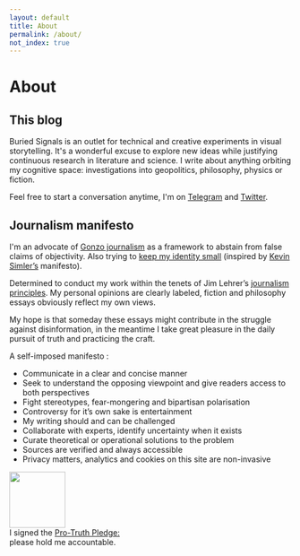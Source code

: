 ```yaml
---
layout: default
title: About
permalink: /about/
not_index: true
---
```


<div id="d3-header">
   <script type="text/javascript">
   const bounds = document.getElementById("d3-header");
   var svg = d3.select(bounds).append('svg');
   var width = bounds.getBoundingClientRect().width * 0.8;
   var height = 250;

    svg.attr('width', width);
    svg.attr('height', height);

    var angles = d3.range(0, 2 * Math.PI, Math.PI / 400);

    var path = svg.append("g")
        .attr("transform", "translate(" + width / 2 + "," + height / 2 + ")")
        .attr("fill", "none")
        .attr("stroke-width", 3)
        .attr("stroke-linejoin", "round")
      .selectAll("path")
      .data(["cyan", "blue", "magenta"])
      .enter().append("path")
        .attr("stroke", function(d) { return d; })
        .style("mix-blend-mode", "darken")
        .datum(function(d, i) {
          return d3.radialLine()
              .curve(d3.curveLinearClosed)
              .angle(function(a) { return a; })
              .radius(function(a) {
                var t = d3.now() / 1000;
                return width / 8 + Math.cos(a * 8 - i * 2 * Math.PI / 3 + t) * Math.pow((1 + Math.cos(a - t)) / 2, 3) * width / 100;
              });
        });

    d3.timer(function() {
      path.attr("d", function(d) {
        return d(angles);
      });
    });
   </script>
</div>

# About

## This blog
Buried Signals is an outlet for technical and creative experiments in visual storytelling. It's a wonderful excuse to explore new ideas while justifying continuous research in literature and science. I write about anything orbiting my cognitive space: investigations into geopolitics, philosophy, physics or fiction. 

Feel free to start a conversation anytime, I'm on [Telegram](https://t.me/buriedsignals) and [Twitter](twitter.com/buriedsignals).

## Journalism manifesto
I'm an advocate of [Gonzo journalism](en.wikipedia.org/wiki/Gonzo_journalism) as a framework to abstain from false claims of objectivity. 
Also trying to [keep my identity small](www.paulgraham.com/identity.html) (inspired by [Kevin Simler’s](meltingasphalt.com/about/) manifesto). 

Determined to conduct my work within the tenets of Jim Lehrer’s 
[journalism principles](www.pbs.org/newshour/politics/jim-lehrer-in-his-own-words). My personal opinions are clearly labeled, fiction and philosophy essays obviously reflect my own views.

My hope is that someday these essays might contribute in the struggle against disinformation, in the meantime I take great pleasure in the daily pursuit of truth and practicing the craft.

A self-imposed manifesto :
- Communicate in a clear and concise manner
- Seek to understand the opposing viewpoint and give readers access to both perspectives
- Fight stereotypes, fear-mongering and bipartisan polarisation
- Controversy for it’s own sake is entertainment
- My writing should and can be challenged
- Collaborate with experts, identify uncertainty when it exists
- Curate theoretical or operational solutions to the problem
- Sources are verified and always accessible
- Privacy matters, analytics and cookies on this site are non-invasive

<div class="pro-truth-logo">
    <a href="http://ProTruthPledge.org"><img style="width: 100px; height: 100px;" src="https://www.protruthpledge.org/hotlink-ok/ptpBacked.gif"></a><br>
    I signed the <a href="http://ProTruthPledge.org">Pro-Truth Pledge:</a><br>please hold me accountable.
</div>